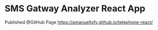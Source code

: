 # SMS Gatway Analyzer React App

Published @GitHub Page
 https://amanueltsfy.github.io/telephone-react/
